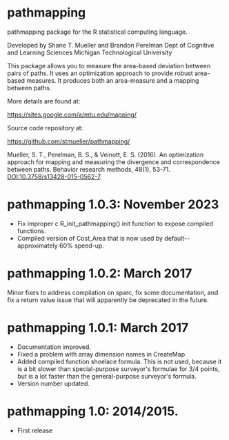 pathmapping
===========

pathmapping package for the R statistical computing language.

Developed by Shane T. Mueller and Brandon Perelman
Dept of Cognitive and Learning Sciences
Michigan Technological University


This package allows you to measure the area-based deviation between pairs of paths.  It uses an optimization approach to provide robust area-based measures.  It produces both an area-measure and a mapping between paths. 

More details are found at:

https://sites.google.com/a/mtu.edu/mapping/

Source code repository at:

https://github.com/stmueller/pathmapping/


Mueller, S. T., Perelman, B. S., & Veinott, E. S. (2016). An optimization approach for mapping and measuring the divergence and correspondence between paths. Behavior research methods, 48(1), 53-71. <DOI:10.3758/s13428-015-0562-7>.

# pathmapping 1.0.3: November 2023
- Fix improper c R_init_pathmapping() init function to expose compiled functions.
- Compiled version of Cost_Area that is now used by default--approximately 60% speed-up.


# pathmapping 1.0.2: March 2017
Minor fixes to address compilation on sparc, fix some documentation, and fix a return value issue that will apparently be deprecated in the future.

# pathmapping 1.0.1: March 2017

-  Documentation improved.
- Fixed a problem with array dimension names in CreateMap
- Added compiled function shoelace formula.  This is not used, because it is a bit slower than special-purpose surveyor's formulae for 3/4 points, but is a lot faster than the general-purpose surveyor's formula.
- Version number updated.

# pathmapping 1.0: 2014/2015.
- First release